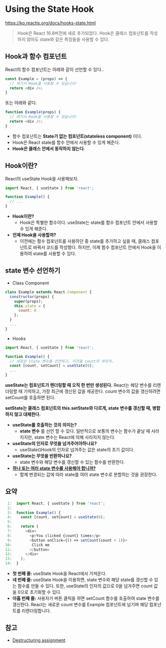 # Using the State Hook
https://ko.reactjs.org/docs/hooks-state.html

> Hook은 React 16.8버전에 새로 추가되었다. Hook은 클래스 컴포넌트를 작성하지 않아도 state와 같은 특징들을 사용할 수 있다.

## Hook과 함수 컴포넌트

React의 함수 컴포넌트는 아래와 같이 선언할 수 있다..

```js
const Example = (props) => {
  // 여기서 Hook을 사용할 수 있습니다!
  return <div />;
}
```

또는 아래와 같다.

```js
function Example(props) {
  // 여기서 Hook을 사용할 수 있습니다!
  return <div />;
}
```

- 함수 컴포넌트는 **State가 없는 컴포넌트(stateless component)** 이다. 
- Hook은 React state를 함수 안에서 사용할 수 있게 해준다.
- **Hook은 클래스 안에서 동작하지 않는다**.

## Hook이란?

React의 useState Hook을 사용해보자.

```js
import React, { useState } from 'react';

function Example() {
  // ...
}
```

- **Hook이란?**
  - Hook은 특별한 함수이다. useState는 state를 함수 컴포넌트 안에서 사용할 수 있게 해준다.
- **언제 Hook을 사용할까?**
  - 이전에는 함수 컴포넌트를 사용하던 중 state를 추가하고 싶을 때, 클래스 컴포넌트로 바꿔서 코드를 작성했다. 하지만, 이제 함수 컴포넌트 안에서 Hook을 이용하여 state를 사용할 수 있다.

## state 변수 선언하기

- Class Component 

```js
class Example extends React.Component {
  constructor(props) {
    super(props);
    this.state = {
      count: 0
    };
  }
  ...
}
```

- Hooks

```js
import React, { useState } from 'react';

function Example() {
  // 새로운 state 변수를 선언하고, 이것을 count라 부르자.
  const [count, setCount] = useState(0);
  ...
}
```

**useState는 컴포넌트가 렌더링할 때 오직 한 번만 생성된다.** React는 해당 변수를 리렌더링할 때 기억하고, 가장 최근에 갱신된 값을 제공한다. count 변수의 값을 갱신하려면 setCount를 호출하면 된다.

**setState는 클래스 컴포넌트의 this.setState와 다르게, state 변수를 갱신할 때, 병합하지 않고 대체한다.**

- **useState를 호출하는 것의 의미는?**
  - **state 변수** 를 선언 할 수 있다. 일반적으로 보통의 변수는 함수가 끝날 때 사라지지만, state 변수는 React에 의해 사라지지 않는다.
- **useState의 인자로 무엇을 넘겨주어야하나요?**
  - useState()Hook의 인자로 넘겨주는 값은 state의 초기 값이다.
- **useState는 무엇을 반환하나요?**
  - state 변수와 해당 변수를 갱신할 수 있는 함수를 반환한다.
- [**하나 또는 여러 state 변수를 사용해야 합니까?**](https://ko.reactjs.org/docs/hooks-faq.html#should-i-use-one-or-many-state-variables)
  - 함께 변경되는 값에 따라 state를 여러 state 변수로 분할하는 것을 권장한다.

## 요약

```js
 1:  import React, { useState } from 'react';
 2:
 3:  function Example() {
 4:    const [count, setCount] = useState(0);
 5:
 6:    return (
 7:      <div>
 8:        <p>You clicked {count} times</p>
 9:        <button onClick={() => setCount(count + 1)}>
10:         Click me
11:        </button>
12:      </div>
13:    );
14:  }
```

- **첫 번째 줄:** useState Hook을 React에서 가져온다.
- **네 번째 줄:** useState Hook을 이용하면, state 변수와 해당 state를 갱신할 수 있는 함수를 만들 수 있다. 또한, useState의 인자의 값으로 0을 넘겨주면 count 값을 0으로 초기화할 수 있다.
- **아홉 번째 줄:** 사용자가 버튼 클릭을 하면 setCount 함수를 호출하여 state 변수를 갱신한다. React는 새로운 count 변수를 Example 컴포넌트에 넘기며 해당 컴포넌트를 리렌더링합니다.

## 참고

- [Destructuring assignment](https://developer.mozilla.org/ko/docs/Web/JavaScript/Reference/Operators/Destructuring_assignment)

